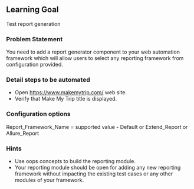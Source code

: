 ## Learning Goal
Test report generation

### Problem Statement
You need to add a report generator component to your web automation framework which will allow users to select any reporting framework from configuration provided.

### Detail steps to be automated
- Open https://www.makemytrip.com/ web site.
- Verify that Make My Trip title is displayed.

### Configuration options
Report_Framework_Name = supported value - Default or Extend_Report or Allure_Report

### Hints
- Use oops concepts to build the reporting module.
- Your reporting module should be open for adding any new reporting framework without impacting the existing test cases or any other modules of your framework.
